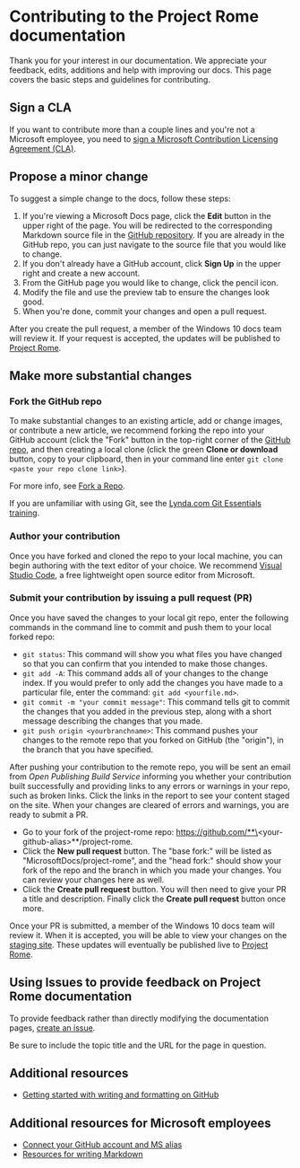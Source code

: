 # Contributing to the Project Rome documentation

Thank you for your interest in our documentation. We appreciate your feedback, edits, additions and help with improving our docs. This page covers the basic steps and guidelines for contributing.

## Sign a CLA

If you want to contribute more than a couple lines and you're not a Microsoft employee, you need to [sign a Microsoft Contribution Licensing Agreement (CLA)](https://cla.microsoft.com/).

## Propose a minor change

To suggest a simple change to the docs, follow these steps:

1. If you're viewing a Microsoft Docs page, click the **Edit** button in the upper right of the page.  You will be redirected to the corresponding Markdown source file in the [GitHub repository](https://github.com/MicrosoftDocs/project-rome). If you are already in the GitHub repo, you can just navigate to the source file that you would like to change.
2. If you don't already have a GitHub account, click **Sign Up** in the upper right and create a new account.
3. From the GitHub page you would like to change, click the pencil icon.
4. Modify the file and use the preview tab to ensure the changes look good.
5. When you're done, commit your changes and open a pull request.

After you create the pull request, a member of the Windows 10 docs team will review it. If your request is accepted, the updates will be published to [Project Rome](https://docs.microsoft.com/windows/project-rome/).

## Make more substantial changes

### Fork the GitHub repo

To make substantial changes to an existing article, add or change images, or contribute a new article, we recommend forking the repo into your GitHub account (click the "Fork" button in the top-right corner of the [GitHub repo](https://github.com/MicrosoftDocs/project-rome), and then creating a local clone (click the green **Clone or download** button, copy to your clipboard, then in your command line enter `git clone <paste your repo clone link>`).

For more info, see [Fork a Repo](https://help.github.com/articles/fork-a-repo/).

If you are unfamiliar with using Git, see the [Lynda.com Git Essentials training](https://www.lynda.com/Git-tutorials/Git-Essential-Training/100222-2.html).

### Author your contribution

Once you have forked and cloned the repo to your local machine, you can begin authoring with the text editor of your choice. We recommend [Visual Studio Code](https://code.visualstudio.com/), a free lightweight open source editor from Microsoft.

### Submit your contribution by issuing a pull request (PR)

Once you have saved the changes to your local git repo, enter the following commands in the command line to commit and push them to your local forked repo:
- `git status`: This command will show you what files you have changed so that you can confirm that you intended to make those changes. 
- `git add -A`: This command adds all of your changes to the change index. If you would prefer to only add the changes you have made to a particular file, enter the command: `git add <yourfile.md>`.
- `git commit -m "your commit message"`: This command tells git to commit the changes that you added in the previous step, along with a short message describing the changes that you made.
- `git push origin <yourbranchname>`: This command pushes your changes to the remote repo that you forked on GitHub (the "origin"), in the branch that you have specified.

After pushing your contribution to the remote repo, you will be sent an email from *Open Publishing Build Service* informing you whether your contribution built successfully and providing links to any errors or warnings in your repo, such as broken links. Click the links in the report to see your content staged on the site. When your changes are cleared of errors and warnings, you are ready to submit a PR.
- Go to your fork of the project-rome repo: https://github.com/**\<your-github-alias\>**/project-rome.
- Click the **New pull request** button. The "base fork:" will be listed as "MicrosoftDocs/project-rome", and the "head fork:" should show your fork of the repo and the branch in which you made your changes. You can review your changes here as well. 
- Click the **Create pull request** button. You will then need to give your PR a title and description. Finally click the **Create pull request** button once more.

Once your PR is submitted, a member of the Windows 10 docs team will review it. When it is accepted, you will be able to view your changes on the [staging site](https://review.docs.microsoft.com/windows/project-rome/). These updates will eventually be published live to [Project Rome](https://docs.microsoft.com/windows/project-rome/).

## Using Issues to provide feedback on Project Rome documentation

To provide feedback rather than directly modifying the documentation pages, [create an issue](https://github.com/MicrosoftDocs/project-rome/issues).

Be sure to include the topic title and the URL for the page in question.

## Additional resources

- [Getting started with writing and formatting on GitHub](https://help.github.com/articles/getting-started-with-writing-and-formatting-on-github/)

## Additional resources for Microsoft employees

- [Connect your GitHub account and MS alias](https://review.docs.microsoft.com/windows-authoring-guide/github-account#2-connect-your-github-account-and-ms-alias-on-the-microsoft-open-source-portal)
- [Resources for writing Markdown](https://review.docs.microsoft.com/windows-authoring-guide/writing-guidance/writing-markdown)
